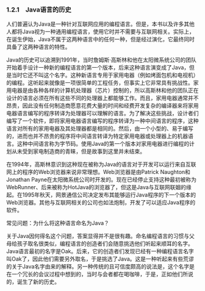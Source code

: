    

### 1.2.1　Java语言的历史

人们普遍认为Java是一种针对互联网应用的编程语言。但是，本书以及许多其他人都将Java视为一种通用编程语言，使用它时并不需要与互联网相关。实际上，在诞生伊始，Java不属于这两种语言中的任何一种，但是经过演化，它最终同时具备了这两种语言的特性。

Java的历史可以追溯到1991年，当时詹姆斯·高斯林和他在太阳微系统公司的团队开始着手设计一种新的编程语言的第一个版本，后来这种语言演变成了Java，但是当时它还不叫这个名字。这种新语言专用于家用电器（例如烤面包机和电视机）的编程。这听起来就像是一项很简单的工程任务，但事实上它非常具有挑战性。家用电器是由各种各样的计算机处理器（芯片）控制的，所以高斯林和他的团队正在设计的语言必须在所有这些不同的处理器上都能够工作。而且，家用电器通常并不昂贵，因此没有任何制造商愿意花费大量的时间和经费开发复杂的编译器来将家用电器语言编写的程序转译为处理器可以理解的语言。为了解决这些挑战，设计者们编写了一个软件，即将家用电器语言编写的程序转译为一种中间语言的程序，这种语言对所有的家用电器及其处理器都是相同的。然后，由一个小型的、易于编写的，进而也并不昂贵的程序将中间语言转译为特定家用电器或处理器上的机器语言。这种中间语言称为字节码。使用Java的第一个版本对家用电器进行编程的计划从未受到家电制造商的青睐，但是故事到这里并未结束。

在1994年，高斯林意识到这种现在被称为Java的语言对于开发可以运行来自互联网上的程序的Web浏览器来说非常理想。Web浏览器是由Patrick Naughton和Jonathan Payne在太阳微系统公司时开发的。现在已经停止支持这种最初被称为WebRunner、后来被称为HotJava的浏览器了，但这是Java与互联网联姻的缘起。在1995年秋天，网景通信公司决定发布其能够运行Java程序的下一个版本的Web浏览器。其他与互联网相关的公司也如法炮制，开发了可以适应Java程序的软件。

常见问题：为什么将这种语言命名为Java？

关于Java因何得名这个问题，答案显得并不是很有趣。命名编程语言的习惯与父母给孩子取名很类似，编程语言的创造者们会随意挑选他们听起来顺耳的名字。Java语言最初的名字是Oak。后来，它的创造者们发现已经有一种编程语言名字叫Oak了，因此他们需要另外取名，于是挑选了Java。这是一种听起来有些荒谬的关于Java名字由来的解释。另一种传统的且可信度颇高的说法是，这个名字是在一个冗长的会议过程中想到的，当时与会者都在喝咖啡，于是，正如他们所说的，诞生了新的历史。